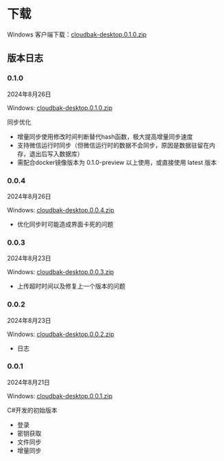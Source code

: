 # 下载

Windows 客户端下载：[cloudbak-desktop.0.1.0.zip](http://desktop.cloudbak.org/cloudbak-desktop.0.1.0.zip)

## 版本日志

### 0.1.0

2024年8月26日

Windows: [cloudbak-desktop.0.1.0.zip](http://desktop.cloudbak.org/cloudbak-desktop.0.1.0.zip)

同步优化
* 增量同步使用修改时间判断替代hash函数，极大提高增量同步速度
* 支持微信运行时同步（但微信运行时的数据不会同步，原因是数据驻留在内存，退出后写入数据库）
* 需配合docker镜像版本为 0.1.0-preview 以上使用，或直接使用 latest 版本

### 0.0.4

2024年8月26日

Windows: [cloudbak-desktop.0.0.4.zip](http://desktop.cloudbak.org/cloudbak-desktop.0.0.4.zip)

* 优化同步时可能造成界面卡死的问题

### 0.0.3

2024年8月23日

Windows: [cloudbak-desktop.0.0.3.zip](http://desktop.cloudbak.org/cloudbak-desktop.0.0.3.zip)

* 上传超时时间以及修复上一个版本的问题

### 0.0.2

2024年8月23日

Windows: [cloudbak-desktop.0.0.2.zip](http://desktop.cloudbak.org/cloudbak-desktop.0.0.2.zip)

* 日志


### 0.0.1

2024年8月21日

Windows: [cloudbak-desktop.0.0.1.zip](http://desktop.cloudbak.org/cloudbak-desktop.0.0.1.zip)

C#开发的初始版本

* 登录
* 密钥获取
* 文件同步
* 增量同步
